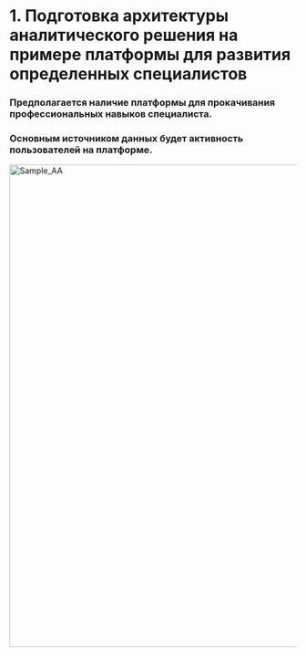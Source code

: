 # 1. Подготовка архитектуры аналитического решения на примере платформы для развития определенных специалистов

### Предполагается наличие платформы для прокачивания профессиональных навыков специалиста.
### Основным источником данных будет активность пользователей на платформе.


<img width="846" alt="Sample_AA" src="https://user-images.githubusercontent.com/78439018/170492086-c1bc2124-3ab1-401d-99d4-69e9d54a9293.png">
